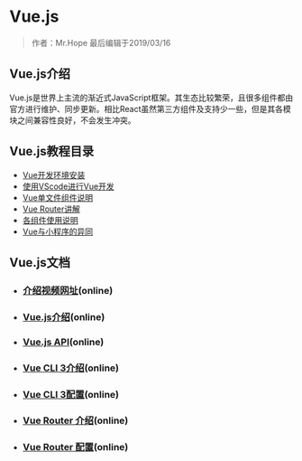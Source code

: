 # Vue.js

> 作者：Mr.Hope 最后编辑于2019/03/16

## Vue.js介绍

Vue.js是世界上主流的渐近式JavaScript框架。其生态比较繁荣，且很多组件都由官方进行维护、同步更新。相比React虽然第三方组件及支持少一些，但是其各模块之间兼容性良好，不会发生冲突。

## Vue.js教程目录

- [Vue开发环境安装](vue/install)
- [使用VScode进行Vue开发](vue/debug)
- [Vue单文件组件说明](vue/vue)
- [Vue Router讲解](vue/router)
- [各组件使用说明](vue/component)
- [Vue与小程序的异同](vue/compare)

## Vue.js文档

- ### [介绍视频网址](https://v.youku.com/v_show/id_XMzMwMTYyODMyNA==.html?refer=shipinyunPC_operation.liuliling_bofangqi_1244000_fQZ7Fj_18101900)(online)

- ### [Vue.js介绍](https://cn.vuejs.org/v2/guide/)(online)
- ### [Vue.js API](https://cn.vuejs.org/v2/api/)(online)
- ### [Vue CLI 3介绍](https://cli.vuejs.org/zh/guide/cli-service.html)(online)
- ### [Vue CLI 3配置](https://cli.vuejs.org/zh/config/)(online)
- ### [Vue Router 介绍](https://router.vuejs.org/zh/guide/#html)(online)
- ### [Vue Router 配置](https://cli.vuejs.org/zh/config/)(online)
